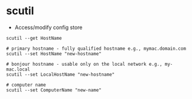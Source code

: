 # scutil

- Access/modify config store

```shell
scutil --get HostName
```

```shell
# primary hostname - fully qualified hostname e.g., mymac.domain.com
scutil --set HostName "new-hostname"

# bonjour hostname - usable only on the local network e.g., my-mac.local
scutil --set LocalHostName "new-hostname"

# computer name
scutil --set ComputerName "new-name"
```
